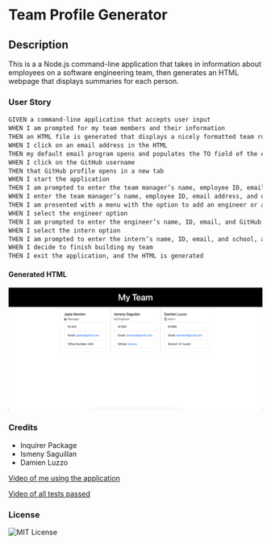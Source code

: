 # Team Profile Generator 

## Description 

This is a  a Node.js command-line application that takes in information about employees on a software engineering team, then generates an HTML webpage that displays summaries for each person.

### User Story

```md
GIVEN a command-line application that accepts user input
WHEN I am prompted for my team members and their information
THEN an HTML file is generated that displays a nicely formatted team roster based on user input
WHEN I click on an email address in the HTML
THEN my default email program opens and populates the TO field of the email with the address
WHEN I click on the GitHub username
THEN that GitHub profile opens in a new tab
WHEN I start the application
THEN I am prompted to enter the team manager’s name, employee ID, email address, and office number
WHEN I enter the team manager’s name, employee ID, email address, and office number
THEN I am presented with a menu with the option to add an engineer or an intern or to finish building my team
WHEN I select the engineer option
THEN I am prompted to enter the engineer’s name, ID, email, and GitHub username, and I am taken back to the menu
WHEN I select the intern option
THEN I am prompted to enter the intern’s name, ID, email, and school, and I am taken back to the menu
WHEN I decide to finish building my team
THEN I exit the application, and the HTML is generated
```
#### Generated HTML
![Screenshot of generated HTML file](screenshot.png)

### Credits
- Inquirer Package
- Ismeny Saguillan
- Damien Luzzo 

[Video of me using the application](https://drive.google.com/file/d/122-8DotHtQlVLSUF79NtAh-kCgCU-aZS/view)

[Video of all tests passed](https://drive.google.com/file/d/1TNwsxjoxosEwIHUIirawACLsB9-rBb9F/view)

### License 
![MIT License](https://img.shields.io/apm/l/PACK?style=plastic)
